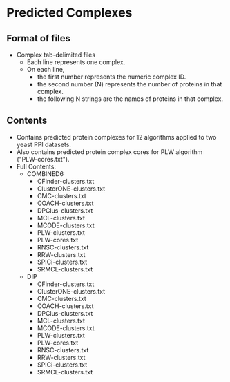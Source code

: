 Predicted Complexes
===================

Format of files
---------------
* Complex tab-delimited files
	* Each line represents one complex.
	* On each line,
		* the first number represents the numeric complex ID.
		* the second number (N) represents the number of proteins in that complex.
		* the following N strings are the names of proteins in that complex.

Contents
--------

* Contains predicted protein complexes for 12 algorithms applied to two yeast PPI datasets.
* Also contains predicted protein complex cores for PLW algorithm ("PLW-cores.txt").
* Full Contents:
    * COMBINED6
        * CFinder-clusters.txt
        * ClusterONE-clusters.txt
        * CMC-clusters.txt
        * COACH-clusters.txt
        * DPClus-clusters.txt
        * MCL-clusters.txt
        * MCODE-clusters.txt
        * PLW-clusters.txt
        * PLW-cores.txt
        * RNSC-clusters.txt
        * RRW-clusters.txt
        * SPICi-clusters.txt
        * SRMCL-clusters.txt
    * DIP
        * CFinder-clusters.txt
        * ClusterONE-clusters.txt
        * CMC-clusters.txt
        * COACH-clusters.txt
        * DPClus-clusters.txt
        * MCL-clusters.txt
        * MCODE-clusters.txt
        * PLW-clusters.txt
        * PLW-cores.txt
        * RNSC-clusters.txt
        * RRW-clusters.txt
        * SPICi-clusters.txt
        * SRMCL-clusters.txt
